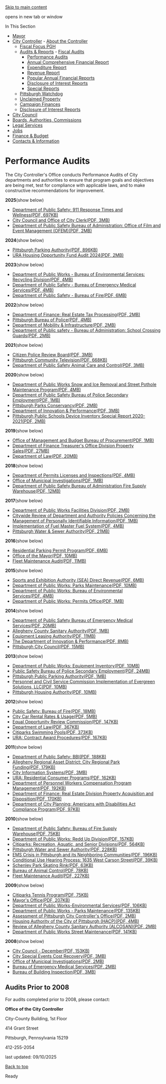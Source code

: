 [Skip to main content](https://www.pittsburghpa.gov/City-Government/City-Controllers-Office/Audits-Reports/Performance-Audits#main-content)

opens in new tab or window

In This Section

- [Mayor](https://www.pittsburghpa.gov/City-Government/Mayor)
- [City Controller](https://www.pittsburghpa.gov/City-Government/City-Controllers-Office)  - [About the Controller](https://www.pittsburghpa.gov/City-Government/City-Controllers-Office/About-the-Controller)
  - [Fiscal Focus PGH](https://www.pittsburghpa.gov/City-Government/City-Controllers-Office/Fiscal-Focus-PGH)
  - [Audits & Reports](https://www.pittsburghpa.gov/City-Government/City-Controllers-Office/Audits-Reports)    - [Fiscal Audits](https://www.pittsburghpa.gov/City-Government/City-Controllers-Office/Audits-Reports/Fiscal-Audits)
    - [Performance Audits](https://www.pittsburghpa.gov/City-Government/City-Controllers-Office/Audits-Reports/Performance-Audits)
    - [Annual Comprehensive Financial Report](https://www.pittsburghpa.gov/City-Government/City-Controllers-Office/Audits-Reports/Annual-Comprehensive-Financial-Report)
    - [Expenditure Report](https://www.pittsburghpa.gov/City-Government/City-Controllers-Office/Audits-Reports/Expenditure-Report)
    - [Revenue Report](https://www.pittsburghpa.gov/City-Government/City-Controllers-Office/Audits-Reports/Revenue-Report)
    - [Popular Annual Financial Reports](https://www.pittsburghpa.gov/City-Government/City-Controllers-Office/Audits-Reports/Popular-Annual-Financial-Reports)
    - [Disclosure of Interest Reports](https://www.pittsburghpa.gov/City-Government/City-Controllers-Office/Audits-Reports/Disclosure-of-Interest-Reports)
    - [Special Reports](https://www.pittsburghpa.gov/City-Government/City-Controllers-Office/Audits-Reports/Special-Reports)
  - [Pittsburgh Watchdog](https://www.pittsburghpa.gov/City-Government/City-Controllers-Office/Pittsburgh-Watchdog)
  - [Unclaimed Property](https://www.pittsburghpa.gov/City-Government/City-Controllers-Office/Unclaimed-Property)
  - [Campaign Finances](https://www.pittsburghpa.gov/City-Government/City-Controllers-Office/Campaign-Finances)
  - [Disclosure of Interest Reports](https://www.pittsburghpa.gov/City-Government/City-Controllers-Office/Disclosure-of-Interest-Reports)
- [City Council](https://www.pittsburghpa.gov/City-Government/City-Council)
- [Boards, Authorities, Commissions](https://www.pittsburghpa.gov/City-Government/Boards-Authorities-Commissions)
- [Legal Services](https://www.pittsburghpa.gov/City-Government/Legal-Services)
- [Jobs](https://www.pittsburghpa.gov/City-Government/Jobs)
- [Finance & Budget](https://www.pittsburghpa.gov/City-Government/Finance-Budget)
- [Contacts & Information](https://www.pittsburghpa.gov/City-Government/Contacts-Information)

# Performance Audits

The City Controller's Office conducts Performance Audits of City departments and authorities to ensure that program goals and objectives are being met, test for compliance with applicable laws, and to make constructive recommendations for improvement.

**2025**(show below)

- [Department of Public Safety: 911 Response Times and Wellness(PDF, 697KB)](https://www.pittsburghpa.gov/files/assets/city/v/1/controller/documents/department-of-public-safety-911-response-times-and-wellness.final.pdf "Department of Public Safety - 911 Response Times and Wellness.final.pdf")
- [City Council and Office of City Clerk(PDF, 3MB)](https://www.pittsburghpa.gov/files/assets/city/v/1/controller/documents/city-council-city-clerk-performance-audit.pdf "City Council-City Clerk - Performance Audit.pdf")
- [Department of Public Safety Bureau of Administration: Office of Film and Event Management (OFEM)(PDF, 2MB)](https://www.pittsburghpa.gov/files/assets/city/v/1/controller/documents/performance-audits/department-of-public-safety-ofem-special-events.pdf "Department of Public Safety-OFEM-Special Events.pdf")

**2024**(show below)

- [Pittsburgh Parking Authority(PDF, 896KB)](https://www.pittsburghpa.gov/files/assets/city/v/1/controller/documents/performance-audits/24441_pittsburgh_parking_authority_march_2024.pdf)
- [URA Housing Opportunity Fund Audit 2024(PDF, 2MB)](https://www.pittsburghpa.gov/files/assets/city/v/1/controller/documents/performance-audits/ura-housing-opportunity-fund-audit-2024.pdf "URA Housing Opportunity Fund Audit 2024.pdf")

**2023**(show below)

- [Department of Public Works - Bureau of Environmental Services: Recycling Division(PDF, 4MB)](https://www.pittsburghpa.gov/files/assets/city/v/1/controller/documents/performance-audits/22168_recycling_audit.pdf)
- [Department of Public Safety - Bureau of Emergency Medical Services(PDF, 4MB)](https://www.pittsburghpa.gov/files/assets/city/v/1/controller/documents/performance-audits/22221_emergency_medical_service_final_audit_2023.pdf)
- [Department of Public Safety - Bureau of Fire(PDF, 6MB)](https://www.pittsburghpa.gov/files/assets/city/v/1/controller/documents/performance-audits/23382_2023_fire_audit_pittsburgh.pdf)

**2022**(show below)

- [Department of Finance: Real Estate Tax Processing(PDF, 2MB)](https://www.pittsburghpa.gov/files/assets/city/v/1/controller/documents/performance-audits/18167_final_finance_real_estate_audit_2022_1.pdf)
- [Pittsburgh Bureau of Police(PDF, 4MB)](https://www.pittsburghpa.gov/files/assets/city/v/1/controller/documents/performance-audits/18287_bureau_of_police_2022_performance_audit_1.pdf)
- [Department of Mobility & Infrastructure(PDF, 2MB)](https://www.pittsburghpa.gov/files/assets/city/v/1/controller/documents/performance-audits/18831_domi_final_audit_w_es_and_toc.pdf)
- [Department of Public safety - Bureau of Administration: School Crossing Guards(PDF, 2MB)](https://www.pittsburghpa.gov/files/assets/city/v/1/controller/documents/performance-audits/19410_school_crossing_guard_audit_2022.pdf)

**2021**(show below)

- [Citizen Police Review Board(PDF, 3MB)](https://www.pittsburghpa.gov/files/assets/city/v/1/controller/documents/performance-audits/14309_cprb_performance_audit.pdf)
- [Pittsburgh Community Television(PDF, 668KB)](https://www.pittsburghpa.gov/files/assets/city/v/1/controller/documents/performance-audits/14869_pctv_final_july_2021.pdf)
- [Department of Public Safety Animal Care and Control(PDF, 3MB)](https://www.pittsburghpa.gov/files/assets/city/v/1/controller/documents/performance-audits/16052_10-8-21_animal_control_audit-combined.pdf)

**2020**(show below)

- [Department of Public Works Snow and Ice Removal and Street Pothole Maintenance Program(PDF, 4MB)](https://www.pittsburghpa.gov/files/assets/city/v/1/controller/documents/performance-audits/10180_department_of_public_works_snow_and_ice_control_and_street_pothole_maintenance_june_2020.pdf)
- [Department of Public Safety Bureau of Police Secondary Employment(PDF, 1MB)](https://www.pittsburghpa.gov/files/assets/city/v/1/controller/documents/performance-audits/19482_department_of_public_safety_bureau_of_police_secondary_employment_june_2020.pdf)
- [Pittsburgh Parks Conservancy(PDF, 2MB)](https://www.pittsburghpa.gov/files/assets/city/v/1/controller/documents/performance-audits/10875_pittsburgh_parks_conservancy_july_2020.pdf)
- [Department of Innovation & Performance(PDF, 3MB)](https://www.pittsburghpa.gov/files/assets/city/v/1/controller/documents/performance-audits/15638_ip_audit.pdf)
- [Pittsburgh Public Schools Device Inventory Special Report 2020-2021(PDF, 2MB)](https://www.pittsburghpa.gov/files/assets/city/v/1/controller/documents/performance-audits/12175_pps_device_inventory_special_report.pdf)

**2019**(show below)

- [Office of Management and Budget Bureau of Procurement(PDF, 1MB)](https://www.pittsburghpa.gov/files/assets/city/v/1/controller/documents/performance-audits/5872_office_of_management_and_budget_-_bureau_of_procurement_may_2019.pdf)
- [Department of Finance Treasurer's Office Division Property Sales(PDF, 27MB)](https://www.pittsburghpa.gov/files/assets/city/v/1/controller/documents/performance-audits/7123_department_of_finance_property_sales_september_20192.pdf)
- [Department of Law(PDF, 20MB)](https://www.pittsburghpa.gov/files/assets/city/v/1/controller/documents/performance-audits/19483_department_of_law_december_2019.pdf)

**2018**(show below)

- [Department of Permits Licenses and Inspections(PDF, 4MB)](https://www.pittsburghpa.gov/files/assets/city/v/1/controller/documents/performance-audits/2077_department_of_permits_licenses_and_inspections_march_2018.pdf)
- [Office of Municipal Investigations(PDF, 1MB)](https://www.pittsburghpa.gov/files/assets/city/v/1/controller/documents/performance-audits/2321_office_of_municipal_investigations_april_2018.pdf)
- [Department of Public Safety Bureau of Administration Fire Supply Warehouse(PDF, 12MB)](https://www.pittsburghpa.gov/files/assets/city/v/1/controller/documents/performance-audits/4119_department_of_public_safety_bureau_of_administration_fire_supply_warehouse_october_2018.pdf)

**2017**(show below)

- [Department of Public Works Facilities Division(PDF, 2MB)](https://www.pittsburghpa.gov/files/assets/city/v/1/controller/documents/performance-audits/1125_department_of_public_works_facilities_division_november_2017.pdf)
- [Citywide Review of Department and Authority Policies Concerning the Management of Personally Identifiable Information(PDF, 1MB)](https://www.pittsburghpa.gov/files/assets/city/v/1/controller/documents/performance-audits/1031_citywide_review_of_department_and_authority_policies_concerning_the_management_of_personally_identifiable_information_november_2017.pdf)
- [Implementation of Fuel Master Fuel System(PDF, 4MB)](https://www.pittsburghpa.gov/files/assets/city/v/1/controller/documents/performance-audits/636_fuel_master_september_2017.pdf)
- [Pittsburgh Water & Sewer Authority(PDF, 21MB)](https://www.pittsburghpa.gov/files/assets/city/v/1/controller/documents/performance-audits/pittsburgh_water_and_sewer_authority_june_2017.pdf)

**2016**(show below)

- [Residential Parking Permit Program(PDF, 6MB)](https://www.pittsburghpa.gov/files/assets/city/v/1/controller/documents/performance-audits/residential_parking_permit_program_september_2016.pdf)
- [Office of the Mayor(PDF, 10MB)](https://www.pittsburghpa.gov/files/assets/city/v/1/controller/documents/performance-audits/docmayor.pdf)
- [Fleet Maintenance Audit(PDF, 11MB)](https://www.pittsburghpa.gov/files/assets/city/v/1/controller/documents/performance-audits/fleet_management_and_maintenance_may_2016.pdf)

**2015**(show below)

- [Sports and Exhibition Authority (SEA) Direct Revenue(PDF, 6MB)](https://www.pittsburghpa.gov/files/assets/city/v/1/controller/documents/performance-audits/sports_exhibition_and_stadium_authority_direct_revenue_december_2015.pdf)
- [Department of Public Works: Parks Maintenance(PDF, 10MB)](https://www.pittsburghpa.gov/files/assets/city/v/1/controller/documents/performance-audits/department_of_public_works_parks_maintenance_november_2015.pdf)
- [Department of Public Works: Bureau of Environmental Services(PDF, 4MB)](https://www.pittsburghpa.gov/files/assets/city/v/1/controller/documents/performance-audits/department_of_public_works_bureau_of_environmental_services_june_2015.pdf)
- [Department of Public Works: Permits Office(PDF, 1MB)](https://www.pittsburghpa.gov/files/assets/city/v/1/controller/documents/performance-audits/department_of_public_works_permit_office.pdf)

**2014**(show below)

- [Department of Public Safety Bureau of Emergency Medical Services(PDF, 20MB)](https://www.pittsburghpa.gov/files/assets/city/v/1/controller/documents/performance-audits/department_of_public_safety_emergency_medical_services_october_2014.pdf)
- [Allegheny County Sanitary Authority(PDF, 1MB)](https://www.pittsburghpa.gov/files/assets/city/v/1/controller/documents/performance-audits/allegheny_county_sanitary_authority_alcosan_august_2014.pdf)
- [Equipment Leasing Authority(PDF, 11MB)](https://www.pittsburghpa.gov/files/assets/city/v/1/controller/documents/performance-audits/equipment_leasing_authority_august_2014.pdf)
- [The Department of Innovation & Performance(PDF, 8MB)](https://www.pittsburghpa.gov/files/assets/city/v/1/controller/documents/performance-audits/department_of_innovation_and_performance_august_2014.pdf)
- [Pittsburgh City Council(PDF, 15MB)](https://www.pittsburghpa.gov/files/assets/city/v/1/controller/documents/performance-audits/pittsburgh_city_council_may_2014.pdf)

**2013**(show below)

- [Department of Public Works: Equipment Inventory(PDF, 10MB)](https://www.pittsburghpa.gov/files/assets/city/v/1/controller/documents/performance-audits/department_of_public_works_equipment_inventory_december_2013.pdf)
- [Public Safety Bureau of Police Secondary Employment(PDF, 24MB)](https://www.pittsburghpa.gov/files/assets/city/v/1/controller/documents/performance-audits/performance_audit_public_safety_secondary_employment_oct2013.pdf)
- [Pittsburgh Public Parking Authority(PDF, 1MB)](https://www.pittsburghpa.gov/files/assets/city/v/1/controller/documents/performance-audits/pittsburgh_parking_authority_july_2013.pdf)
- [Personnel and Civil Service Commission Implementation of Evergreen Solutions, LLC(PDF, 10MB)](https://www.pittsburghpa.gov/files/assets/city/v/1/controller/documents/performance-audits/department_of_personnel_and_civil_service_implementation_of_evergreen_solutions_llc_study_recommendations_april_2013.pdf)
- [Pittsburgh Housing Authority(PDF, 10MB)](https://www.pittsburghpa.gov/files/assets/city/v/1/controller/documents/performance-audits/pittsburgh_housing_authority_april_2013.pdf)

**2012**(show below)

- [Public Safety: Bureau of Fire(PDF, 18MB)](https://www.pittsburghpa.gov/files/assets/city/v/1/controller/documents/performance-audits/fire_bureau_december_2012.pdf)
- [City Car Rental Rates & Usage(PDF, 5MB)](https://www.pittsburghpa.gov/files/assets/city/v/1/controller/documents/performance-audits/city_car_rental_rates_and_usage_october_2012.pdf)
- [Equal Opportunity Review Commission(PDF, 147KB)](https://www.pittsburghpa.gov/files/assets/city/v/1/controller/documents/performance-audits/equal_opportunity_review_commission_august_2012.pdf)
- [Department of Law(PDF, 367KB)](https://www.pittsburghpa.gov/files/assets/city/v/1/controller/documents/performance-audits/lawaudit2012final.pdf)
- [Citiparks Swimming Pools(PDF, 373KB)](https://www.pittsburghpa.gov/files/assets/city/v/1/controller/documents/performance-audits/citiparks_swimming_pools_april_2012.pdf)
- [URA: Contract Award Procedures(PDF, 167KB)](https://www.pittsburghpa.gov/files/assets/city/v/1/controller/documents/performance-audits/ura_contract_award_procedures_march_2012_1.pdf)

**2011**(show below)

- [Department of Public Safety: BBI(PDF, 188KB)](https://www.pittsburghpa.gov/files/assets/city/v/1/controller/documents/performance-audits/pr_bbi_november2011.pdf)
- [Allegheny Regional Asset District: City Regional Park Funding(PDF, 179KB)](https://www.pittsburghpa.gov/files/assets/city/v/1/controller/documents/performance-audits/allegheny_regional_asset_district_city_regional_park_funding_september_2011.pdf)
- [City Information Systems(PDF, 3MB)](https://www.pittsburghpa.gov/files/assets/city/v/1/controller/documents/performance-audits/949_city_information_systems_july_2011_peformance_audit.pdf)
- [URA: Residential Consumer Programs(PDF, 162KB)](https://www.pittsburghpa.gov/files/assets/city/v/1/controller/documents/performance-audits/ura_residential_consumer_programs_june_2011.pdf)
- [Department of Personnel Workers Compensation Program Management(PDF, 192KB)](https://www.pittsburghpa.gov/files/assets/city/v/1/controller/documents/performance-audits/department_of_personnel_workers_compensation_program_management_may_2011.pdf)
- [Department of Finance: Real Estate Division Property Acquisition and Disposition(PDF, 170KB)](https://www.pittsburghpa.gov/files/assets/city/v/1/controller/documents/performance-audits/department_of_finance_real_estate_property_sales_march_2011_1.pdf)
- [Department of City Planning: Americans with Disabilities Act Compliance Program(PDF, 97KB)](https://www.pittsburghpa.gov/files/assets/city/v/1/controller/documents/performance-audits/dcp_ada_compliance_program_february_2011.pdf)

**2010**(show below)

- [Department of Public Safety: Bureau of Fire Supply Warehouse(PDF, 75KB)](https://www.pittsburghpa.gov/files/assets/city/v/1/controller/documents/performance-audits/dps_bureau_of_fire_supply_warehouse_december_2010.pdf)
- [Department of Public Works: Redd Up Division(PDF, 157KB)](https://www.pittsburghpa.gov/files/assets/city/v/1/controller/documents/performance-audits/dpw_redd_up_division_september_2010.pdf)
- [Citiparks: Recreation, Aquatic, and Senior Divisions(PDF, 564KB)](https://www.pittsburghpa.gov/files/assets/city/v/1/controller/documents/performance-audits/10-pa_citiparks.pdf)
- [Pittsburgh Water and Sewer Authority(PDF, 228KB)](https://www.pittsburghpa.gov/files/assets/city/v/1/controller/documents/performance-audits/10-pa_pwsa.pdf)
- [EMS Crisis in Pittsburgh and its Neighboring Communities(PDF, 196KB)](https://www.pittsburghpa.gov/files/assets/city/v/1/controller/documents/performance-audits/critical_condition_the_ems_crisis_in_pittsburgh_and_its_neighboring_communities.pdf)
- [Conditional Use Hearing Process: 1635 West Carson Street(PDF, 39KB)](https://www.pittsburghpa.gov/files/assets/city/v/1/controller/documents/performance-audits/conditional_use_hearing_process_1635_west_carson_street.pdf)
- [Schenley Park Skating Rink(PDF, 63KB)](https://www.pittsburghpa.gov/files/assets/city/v/1/controller/documents/performance-audits/schenley_park_skating_rink_june_2010.pdf)
- [Bureau of Animal Control(PDF, 78KB)](https://www.pittsburghpa.gov/files/assets/city/v/1/controller/documents/performance-audits/bureau_of_animal_control_march_2010.2.pdf)
- [Fleet Maintenance Audit(PDF, 227KB)](https://www.pittsburghpa.gov/files/assets/city/v/1/controller/documents/performance-audits/fleet_maintenance_audit_january_2010.pdf)

**2009**(show below)

- [Citiparks Tennis Program(PDF, 75KB)](https://www.pittsburghpa.gov/files/assets/city/v/1/controller/documents/performance-audits/citiparks_tennis_program_october_2009.pdf)
- [Mayor's Office(PDF, 207KB)](https://www.pittsburghpa.gov/files/assets/city/v/1/controller/documents/performance-audits/mayors_office_september_2009.pdf)
- [Department of Public Works-Environmental Services(PDF, 106KB)](https://www.pittsburghpa.gov/files/assets/city/v/1/controller/documents/performance-audits/jul_09_dpw_environmental_services.pdf)
- [Department of Public Works - Parks Maintenance(PDF, 135KB)](https://www.pittsburghpa.gov/files/assets/city/v/1/controller/documents/performance-audits/dpw_parks_maintenance_july_2009.pdf)
- [Assessment of Pittsburgh City Controller's Office(PDF, 2MB)](https://www.pittsburghpa.gov/files/assets/city/v/1/controller/documents/performance-audits/assessment_of_pittsburgh_city_controllers_office.pdf)
- [Housing Authority of the City of Pittsburgh (HACP)(PDF, 4MB)](https://www.pittsburghpa.gov/files/assets/city/v/1/controller/documents/performance-audits/housing_authority_of_the_city_of_pittsburgh_hacp_june_20091.pdf)
- [Review of Allegheny County Sanitary Authority (ALCOSAN)(PDF, 2MB)](https://www.pittsburghpa.gov/files/assets/city/v/1/controller/documents/performance-audits/allegheny_county_sanitary_authority_alcosan_april_2009.pdf)
- [Department of Public Works Street Maintenance(PDF, 141KB)](https://www.pittsburghpa.gov/files/assets/city/v/1/controller/documents/performance-audits/jan_09_dpw_street_maintenance_performance_audit.pdf)

**2008**(show below)

- [City Council - December(PDF, 153KB)](https://www.pittsburghpa.gov/files/assets/city/v/1/controller/documents/performance-audits/pittsburgh_city_council_december_2008.pdf)
- [City Special Events Cost Recovery(PDF, 3MB)](https://www.pittsburghpa.gov/files/assets/city/v/1/controller/documents/performance-audits/19285_special_events_parks.pdf)
- [Office of Municipal Investigations(PDF, 2MB)](https://www.pittsburghpa.gov/files/assets/city/v/1/controller/documents/performance-audits/19286_omi.pdf)
- [Bureau of Emergency Medical Services(PDF, 2MB)](https://www.pittsburghpa.gov/files/assets/city/v/1/controller/documents/performance-audits/19287_ems.pdf)
- [Bureau of Building Inspection(PDF, 3MB)](https://www.pittsburghpa.gov/files/assets/city/v/1/controller/documents/performance-audits/19288_bureau_of_building_inspection.pdf)

## Audits Prior to 2008

For audits completed prior to 2008, please contact:

**Office of the City Controller**

City-County Building, 1st Floor

414 Grant Street

Pittsburgh, Pennsylvania 15219

412-255-2054

last updated: 09/10/2025

[Back to top](https://www.pittsburghpa.gov/City-Government/City-Controllers-Office/Audits-Reports/Performance-Audits#body-top)

Ready
